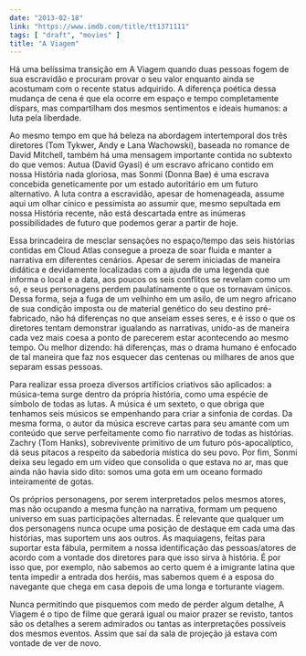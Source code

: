 ```yaml
---
date: "2013-02-18"
link: "https://www.imdb.com/title/tt1371111"
tags: [ "draft", "movies" ]
title: "A Viagem"
---
```

Há uma belíssima transição em A Viagem quando duas pessoas fogem de sua escravidão e procuram provar o seu valor enquanto ainda se acostumam com o recente status adquirido. A diferença poética dessa mudança de cena é que ela ocorre em espaço e tempo completamente díspars, mas compartilham dos mesmos sentimentos e ideais humanos: a luta pela liberdade.

Ao mesmo tempo em que há beleza na abordagem intertemporal dos três diretores (Tom Tykwer, Andy e Lana Wachowski), baseada no romance de David Mitchell, também há uma mensagem importante contida no subtexto do que vemos: Autua (David Gyasi) é um escravo africano contido em nossa História nada gloriosa, mas Sonmi (Donna Bae) é uma escrava concebida geneticamente por um estado autoritário em um futuro alternativo. A luta contra a escravidão, apesar de homenageada, assume aqui um olhar cínico e pessimista ao assumir que, mesmo sepultada em nossa História recente, não está descartada entre as inúmeras possibilidades de futuro que podemos gerar a partir de hoje.

Essa brincadeira de mesclar sensações no espaço/tempo das seis histórias contidas em Cloud Atlas consegue a proeza de soar fluida e manter a narrativa em diferentes cenários. Apesar de serem iniciadas de maneira didática e devidamente localizadas com a ajuda de uma legenda que informa o local e a data, aos poucos os seis conflitos se revelam como um só, e seus personagens perdem paulatinamente o que os tornavam únicos. Dessa forma, seja a fuga de um velhinho em um asilo, de um negro africano de sua condição imposta ou de material genético do seu destino pré-fabricado, não há diferenças no que anseiam esses seres, e é isso o que os diretores tentam demonstrar igualando as narrativas, unido-as de maneira cada vez mais coesa a ponto de parecerem estar acontecendo ao mesmo tempo. Ou melhor dizendo: há diferenças, mas o drama humano é enfocado de tal maneira que faz nos esquecer das centenas ou milhares de anos que separam essas pessoas.

Para realizar essa proeza diversos artifícios criativos são aplicados: a música-tema surge dentro da própria história, como uma espécie de símbolo de todas as lutas. A música é um sexteto, o que obriga que tenhamos seis músicos se empenhando para criar a sinfonia de cordas. Da mesma forma, o autor da música escreve cartas para seu amante com um conteúdo que serve perfeitamente como fio narrativo de todas as histórias. Zachry (Tom Hanks), sobrevivente primitivo de um futuro pós-apocalíptico, dá seus pitacos a respeito da sabedoria mística do seu povo. Por fim, Sonmi deixa seu legado em um vídeo que consolida o que estava no ar, mas que ainda não havia sido dito: somos uma gota em um oceano formado inteiramente de gotas.

Os próprios personagens, por serem interpretados pelos mesmos atores, mas não ocupando a mesma função na narrativa, formam um pequeno universo em suas participações alternadas. É relevante que qualquer um dos personagens nunca ocupe uma posição de destaque em cada uma das histórias, mas suportem uns aos outros. As maquiagens, feitas para suportar esta fábula, permitem a nossa identificação das pessoas/atores de acordo com a vontade dos diretores para que isso sirva à história. É por isso que, por exemplo, não sabemos ao certo quem é a imigrante latina que tenta impedir a entrada dos heróis, mas sabemos quem é a esposa do navegante que chega em casa depois de uma longa e torturante viagem.

Nunca permitindo que pisquemos com medo de perder algum detalhe, A Viagem é o tipo de filme que gerará igual ou maior prazer se revisto, tantos são os detalhes a serem admirados ou tantas as interpretações possíveis dos mesmos eventos. Assim que saí da sala de projeção já estava com vontade de ver de novo.

